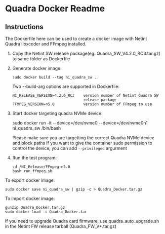 # Quadra Docker Readme

## Instructions
The Dockerfile here can be used to create a docker image with Netint Quadra
libxcoder and FFmpeg installed.

1. Copy the Netint SW release package(eg. Quadra_SW_V4.2.0_RC3.tar.gz) to same
   folder as Dockerfile
2. Generate docker image:

       sudo docker build --tag ni_quadra_sw .
   Two --build-arg options are supported in Dockerfile:

       NI_RELEASE_VERSION=4.2.0_RC3    version number of Netint Quadra SW
                                       release package
       FFMPEG_VERSION=n5.0             version number of FFmpeg to use

3. Start docker targeting quadra NVMe device:
   
    sudo docker run -it --device=/dev/nvme0 --device=/dev/nvme0n1 ni_quadra_sw /bin/bash
   
   Please make sure you are targetting the correct Quadra NVMe device and block paths
   If you want to give the container sudo permission to control the device, you can add `--privileged` argurment 
4. Run the test program:

       cd /NI_Release/FFmpeg-n5.0
       bash run_ffmpeg.sh

To export docker image:

    sudo docker save ni_quadra_sw | gzip -c > Quadra_Docker.tar.gz

To import docker image:

    gunzip Quadra_Docker.tar.gz
    sudo docker load -i Quadra_Docker.tar

If you need to upgrade Quadra card firmware, use quadra_auto_upgrade.sh in the
Netint FW release tarball (Quadra_FW_V*.tar.gz)
